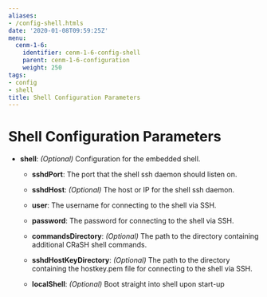 ```yaml
---
aliases:
- /config-shell.htmls
date: '2020-01-08T09:59:25Z'
menu:
  cenm-1-6:
    identifier: cenm-1-6-config-shell
    parent: cenm-1-6-configuration
    weight: 250
tags:
- config
- shell
title: Shell Configuration Parameters
---
```



# Shell Configuration Parameters


* **shell**:
*(Optional)* Configuration for the embedded shell.


  * **sshdPort**:
  The port that the shell ssh daemon should listen on.


  * **sshdHost**:
  *(Optional)* The host or IP for the shell ssh daemon.


  * **user**:
  The username for connecting to the shell via SSH.


  * **password**:
  The password for connecting to the shell via SSH.


  * **commandsDirectory**:
  *(Optional)* The path to the directory containing additional CRaSH shell commands.


  * **sshdHostKeyDirectory**:
  *(Optional)* The path to the directory containing the hostkey.pem file for connecting to the shell via SSH.


  * **localShell**:
  *(Optional)* Boot straight into shell upon start-up
